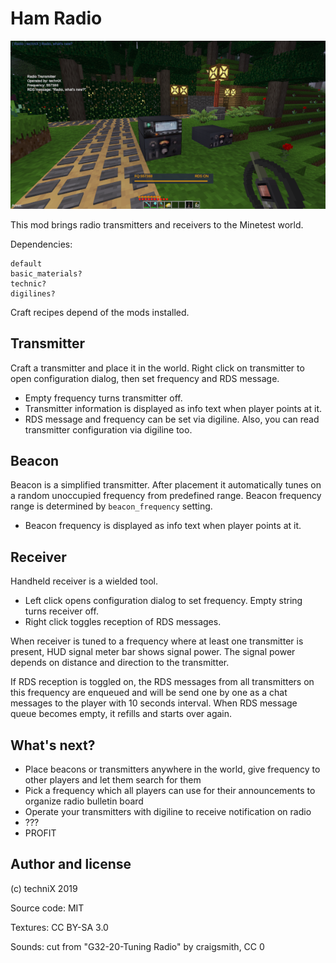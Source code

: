 # Ham Radio

![Ham Radio screenshot](screenshot.png?raw=true)

This mod brings radio transmitters and receivers to the Minetest world.

Dependencies:
```
default
basic_materials?
technic?
digilines?
```
Craft recipes depend of the mods installed. 

## Transmitter

Craft a transmitter and place it in the world. Right click on transmitter to open configuration dialog, then set frequency and RDS message.
- Empty frequency turns transmitter off.
- Transmitter information is displayed as info text when player points at it.
- RDS message and frequency can be set via digiline. Also, you can read transmitter configuration via digiline too.

## Beacon

Beacon is a simplified transmitter. After placement it automatically tunes on a random unoccupied frequency from predefined range. Beacon frequency range is determined by `beacon_frequency` setting.
- Beacon frequency is displayed as info text when player points at it.

## Receiver

Handheld receiver is a wielded tool.

- Left click opens configuration dialog to set frequency. Empty string turns receiver off.
- Right click toggles reception of RDS messages.

When receiver is tuned to a frequency where at least one transmitter is present, HUD signal meter bar shows signal power. The signal power depends on distance and direction to the transmitter. 

If RDS reception is toggled on, the RDS messages from all transmitters on this frequency are enqueued and will be send one by one as a chat messages to the player with 10 seconds interval. When RDS message queue becomes empty, it refills and starts over again.

## What's next?

- Place beacons or transmitters anywhere in the world, give frequency to other players and let them search for them
- Pick a frequency which all players can use for their announcements to organize radio bulletin board
- Operate your transmitters with digiline to receive notification on radio
- ???
- PROFIT

## Author and license

(c) techniX 2019

Source code: MIT

Textures: CC BY-SA 3.0

Sounds: cut from "G32-20-Tuning Radio" by craigsmith, CC 0



